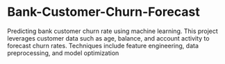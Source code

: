 # Bank-Customer-Churn-Forecast
Predicting bank customer churn rate using machine learning. This project leverages customer data such as age, balance, and account activity to forecast churn rates. Techniques include feature engineering, data preprocessing, and model optimization
